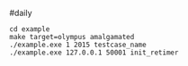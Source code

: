 
#daily

```shell
cd example
make target=olympus amalgamated
./example.exe 1 2015 testcase_name
./example.exe 127.0.0.1 50001 init_retimer
```

